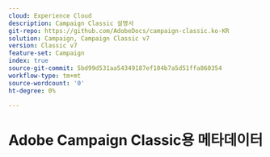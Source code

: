 ```yaml
---
cloud: Experience Cloud
description: Campaign Classic 설명서
git-repo: https://github.com/AdobeDocs/campaign-classic.ko-KR
solution: Campaign, Campaign Classic v7
version: Classic v7
feature-set: Campaign
index: true
source-git-commit: 5bd99d531aa54349187ef104b7a5d51ffa860354
workflow-type: tm+mt
source-wordcount: '0'
ht-degree: 0%

---
```



# Adobe Campaign Classic용 메타데이터
